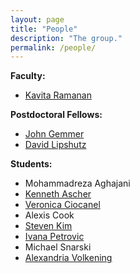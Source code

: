 ```yaml
---
layout: page
title: "People"
description: "The group."
permalink: /people/
---
```


**Faculty:** 

* [Kavita Ramanan](http://www.dam.brown.edu/people/ramanan/index.htm)

**Postdoctoral Fellows:** 

* [John Gemmer](http://www.dam.brown.edu/people/jgemmer/)
* [David Lipshutz](http://www.dam.brown.edu/people/lipshutz/)

**Students:**

* Mohammadreza Aghajani
* [Kenneth Ascher](http://www.math.brown.edu/~kenascher/)
* [Veronica Ciocanel](http://www.dam.brown.edu/people/ciocanel/home.htm)
* Alexis Cook
* [Steven Kim](http://ssk.im)
* [Ivana Petrovic](http://ivanapetrovic.weebly.com/)
* Michael Snarski
* [Alexandria Volkening](http://www.dam.brown.edu/people/volkening/home.html)